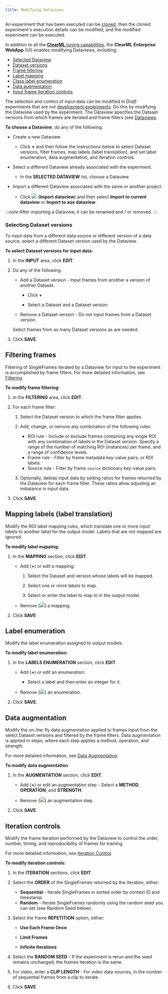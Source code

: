 ```yaml
---
title: Modifying Dataviews
---
```


An experiment that has been executed can be [cloned](../../webapp/webapp_exp_reproducing.md), then the cloned experiment's 
execution details can be modified, and the modified experiment can be executed. 

In addition to all the [**ClearML** tuning capabilities](../../webapp/webapp_exp_tuning.md), the **ClearML Enterprise WebApp** (UI) 
enables modifying Dataviews, including: 
* [Selected Dataview](#selected-dataview)
* [Dataset versions](#selecting-dataset-versions)
* [Frame filtering](#filtering-frames)
* [Label mapping](#mapping-labels-label-translation)
* [Class label enumeration](#label-enumeration)
* [Data augmentation](#data-augmentation)
* [Input frame iteration controls](#iteration-controls)


The selection and control of input data can be modified in *Draft* experiments that are not [development experiments](../task.md#development-experiments). 
Do this by modifying the Dataview used by the experiment. The Dataview specifies the Dataset versions from which frames 
are iterated and frame filters (see [Dataviews](webapp_dataviews.md).   

**To choose a Dataview**, do any of the following:

* Create a new Dataview  
    
    * Click **+** and then follow the instructions below to select Dataset versions, filter frames, map labels (label translation), 
      and set label enumeration, data augmentation, and iteration controls.
      
* Select a different Dataview already associated with the experiment. 
    
    * In the **SELECTED DATAVIEW** list, choose a Dataview.  
  
* Import a different Dataview associated with the same or another project.  
    
    * Click <img src="/docs/latest/icons/ico-import.svg" className="icon size-md space-sm" /> (**Import dataview**) and then 
      select **Import to current dataview** or **Import to aux dataview**.
      
:::note
After importing a Dataview, it can be renamed and / or removed. 
:::

### Selecting Dataset versions

To input data from a different data source or different version of a data source, select a different Dataset version used 
by the Dataview.

**To select Dataset versions for input data:**

1. In the **INPUT** area, click **EDIT**.
1. Do any of the following:

    * Add a Dataset version - Input frames from another a version of another Dataset.
    
        * Click **+** 
    
        * Select a Dataset and a Dataset version 
        
    * Remove a Dataset version - Do not input frames from a Dataset version.
    
   Select frames from as many Dataset versions as are needed.

1. Click **SAVE**.
   
## Filtering frames

Filtering of SingleFrames iterated by a Dataview for input to the experiment is accomplished by frame filters. 
For more detailed information, see [Filtering](../dataviews.md#filtering).

**To modify frame filtering:**

1. In the **FILTERING** area, click **EDIT**.
1. For each frame filter:

    1. Select the Dataset version to which the frame filter applies.
    1. Add, change, or remove any combination of the following rules:
    
        * ROI rule - Include or exclude frames containing any single ROI with any combination of labels in the Dataset 
          version. Specify a range of the number of matching ROI (instances) per frame, and a range of confidence levels.
        * Frame rule - Filter by frame metadata key-value pairs, or ROI labels.
        * Source rule - Filter by frame `source` dictionary key-value pairs.
    
    1. Optionally, debias input data by setting ratios for frames returned by the Dataview for each frame filter. These 
       ratios allow adjusting an imbalance in input data.

1. Click **SAVE**.
    
## Mapping labels (label translation)

Modify the ROI label mapping rules, which translate one or more input labels to another label for the output model. Labels 
that are not mapped are ignored. 

**To modify label mapping:**

1. In the **MAPPING** section, click **EDIT**
    * Add (**+**) or edit a mapping:
      
        1. Select the Dataset and version whose labels will be mapped.
      
        1. Select one or more labels to map.
      
        1. Select or enter the label to map to in the output model.
    
    * Remove (<img src="/docs/latest/icons/ico-trash.svg" className="icon size-md space-sm" />) a mapping.

1. Click **SAVE**

## Label enumeration

Modify the label enumeration assigned to output models.

**To modify label enumeration:**

1. In the **LABELS ENUMERATION** section, click **EDIT**.

    * Add (**+**) or edit an enumeration:
    
        * Select a label and then enter an integer for it.
    
    * Remove (<img src="/docs/latest/icons/ico-trash.svg" className="icon size-md space-sm" />)  an enumeration.

1. Click **SAVE**.

## Data augmentation

Modify the on-the-fly data augmentation applied to frames input from the select Dataset versions and filtered by the frame filters. Data augmentation is applied in steps, where each step applies a method, operation, and strength.
 
For more detailed information, see [Data Augmentation](../dataviews.md#data-augmentation).

**To modify data augmentation**

1. In the **AUGMENTATION** section, click **EDIT**.

    * Add (**+**) or edit an augmentation step - Select a **METHOD**, **OPERATION**, and **STRENGTH**.
        
    * Remove (<img src="/docs/latest/icons/ico-trash.svg" className="icon size-md space-sm" />)  an augmentation step.
    
1. Click **SAVE**.    
    
## Iteration controls

Modify the frame iteration performed by the Dataview to control the order, number, timing, and reproducibility of frames 
for training.

For more detailed information, see [Iteration Control](../dataviews.md#iteration-control).

**To modify iteration controls:**

1. In the **ITERATION** sections, click **EDIT**.

1. Select the **ORDER** of the SingleFrames returned by the iteration, either:

    * **Sequential** - Iterate SingleFrames in sorted order by context ID and timestamp.
    * **Random** - Iterate SingleFrames randomly using the random seed you can set (see Random Seed below).
    
1. Select the frame **REPETITION** option, either:

    * **Use Each Frame Once**  

    * **Limit Frames**    
         
    * **Infinite Iterations**
        
1. Select the **RANDOM SEED** - If the experiment is rerun and the seed remains unchanged, the frames iteration is the same.

1. For video, enter a **CLIP LENGTH** - For video data sources, in the number of sequential frames from a clip to iterate.

1. Click **SAVE**.
